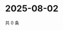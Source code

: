 # 2025-08-02

共 0 条

<!-- BEGIN ZHIHUVIDEO -->
<!-- 最后更新时间 Sat Aug 02 2025 16:15:08 GMT+0800 (China Standard Time) -->

<!-- END ZHIHUVIDEO -->
